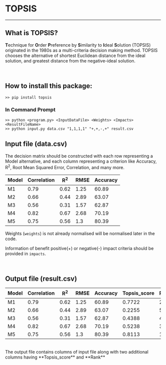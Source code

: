 # TOPSIS


***

## What is TOPSIS?

**T**echnique for **O**rder **P**reference by **S**imilarity to **I**deal **S**olution 
(TOPSIS) originated in the 1980s as a multi-criteria decision making method.
TOPSIS chooses the alternative of shortest Euclidean distance from the ideal solution, 
and greatest distance from the negative-ideal solution. 

<br>

## How to install this package:
```
>> pip install topsis
```


### In Command Prompt
```
>> python <program.py> <InputDataFile> <Weights> <Impacts> <ResultFileName>
>> python input.py data.csv "1,1,1,1" "+,+,-,+" result.csv
```

## Input file (data.csv)

The decision matrix should be constructed with each row representing a Model alternative, and each column representing a criterion like Accuracy, R<sup>2</sup>, Root Mean Squared Error, Correlation, and many more.

Model | Correlation | R<sup>2</sup> | RMSE | Accuracy
------|------------ | ------------  | ---- | ------------
M1 |	0.79        | 0.62	        | 1.25 | 60.89
M2 |    0.66        | 0.44	        | 2.89 | 63.07
M3 |	0.56        | 0.31	        | 1.57 | 62.87
M4 |	0.82        | 0.67	        | 2.68 | 70.19
M5 |	0.75        | 0.56	        | 1.3  | 80.39

Weights (`weights`) is not already normalised will be normalised later in the code.

Information of benefit positive(+) or negative(-) impact criteria should be provided in `impacts`.

<br>

## Output file (result.csv)


Model | Correlation | R<sup>2</sup> | RMSE | Accuracy | Topsis_score | Rank
------|------------ | --------------| ---- | -------- | ------------ | ------ 
M1 |	0.79        | 0.62	        | 1.25 | 60.89    | 0.7722       | 2
M2 |    0.66        | 0.44	        | 2.89 | 63.07    | 0.2255       | 5
M3 |	0.56        | 0.31	        | 1.57 | 62.87    | 0.4388       | 4
M4 |	0.82        | 0.67	        | 2.68 | 70.19    | 0.5238       | 3
M5 |	0.75        | 0.56	        | 1.3  | 80.39    | 0.8113       | 1


<br>
The output file contains columns of input file along with two additional columns having **Topsis_score** and **Rank** 
